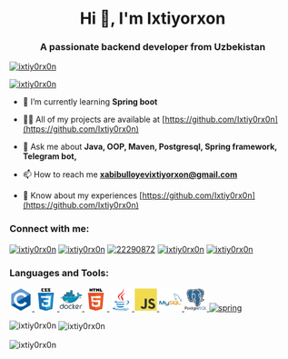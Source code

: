 <h1 align="center">Hi 👋, I'm Ixtiyorxon</h1>
<h3 align="center">A passionate backend developer from Uzbekistan</h3>



<p align="left"> <a href="https://github.com/ryo-ma/github-profile-trophy"><img src="https://github-profile-trophy.vercel.app/?username=ixtiy0rx0n" alt="ixtiy0rx0n" /></a> </p>

<p align="left"> <a href="https://twitter.com/ixtiy0rx0n" target="blank"><img src="https://img.shields.io/twitter/follow/ixtiy0rx0n?logo=twitter&style=for-the-badge" alt="ixtiy0rx0n" /></a> </p>

- 🌱 I’m currently learning **Spring boot**

- 👨‍💻 All of my projects are available at [https://github.com/Ixtiy0rx0n](https://github.com/Ixtiy0rx0n)

- 💬 Ask me about **Java, OOP, Maven, Postgresql, Spring framework, Telegram bot,**

- 📫 How to reach me **xabibulloyevixtiyorxon@gmail.com**

- 📄 Know about my experiences [https://github.com/Ixtiy0rx0n](https://github.com/Ixtiy0rx0n)

<h3 align="left">Connect with me:</h3>
<p align="left">
<a href="https://twitter.com/ixtiy0rx0n" target="blank"><img align="center" src="https://raw.githubusercontent.com/rahuldkjain/github-profile-readme-generator/master/src/images/icons/Social/twitter.svg" alt="ixtiy0rx0n" height="30" width="40" /></a>
<a href="https://linkedin.com/in/ixtiy0rx0n" target="blank"><img align="center" src="https://raw.githubusercontent.com/rahuldkjain/github-profile-readme-generator/master/src/images/icons/Social/linked-in-alt.svg" alt="ixtiy0rx0n" height="30" width="40" /></a>
<a href="https://stackoverflow.com/users/22290872" target="blank"><img align="center" src="https://raw.githubusercontent.com/rahuldkjain/github-profile-readme-generator/master/src/images/icons/Social/stack-overflow.svg" alt="22290872" height="30" width="40" /></a>
<a href="https://fb.com/ixtiy0rx0n" target="blank"><img align="center" src="https://raw.githubusercontent.com/rahuldkjain/github-profile-readme-generator/master/src/images/icons/Social/facebook.svg" alt="ixtiy0rx0n" height="30" width="40" /></a>
<a href="https://instagram.com/ixtiy0rx0n" target="blank"><img align="center" src="https://raw.githubusercontent.com/rahuldkjain/github-profile-readme-generator/master/src/images/icons/Social/instagram.svg" alt="ixtiy0rx0n" height="30" width="40" /></a>
</p>

<h3 align="left">Languages and Tools:</h3>
<p align="left"> <a href="https://www.cprogramming.com/" target="_blank" rel="noreferrer"> <img src="https://raw.githubusercontent.com/devicons/devicon/master/icons/c/c-original.svg" alt="c" width="40" height="40"/> </a> 
    <a href="https://www.w3schools.com/css/" target="_blank" rel="noreferrer"> <img src="https://raw.githubusercontent.com/devicons/devicon/master/icons/css3/css3-original-wordmark.svg" alt="css3" width="40" height="40"/> </a> 
    <a href="https://www.docker.com/" target="_blank" rel="noreferrer"> <img src="https://raw.githubusercontent.com/devicons/devicon/master/icons/docker/docker-original-wordmark.svg" alt="docker" width="40" height="40"/> </a> 
    <a href="https://www.w3.org/html/" target="_blank" rel="noreferrer"> <img src="https://raw.githubusercontent.com/devicons/devicon/master/icons/html5/html5-original-wordmark.svg" alt="html5" width="40" height="40"/> </a> 
    <a href="https://www.java.com" target="_blank" rel="noreferrer"> <img src="https://raw.githubusercontent.com/devicons/devicon/master/icons/java/java-original.svg" alt="java" width="40" height="40"/> </a> 
    <a href="https://developer.mozilla.org/en-US/docs/Web/JavaScript" target="_blank" rel="noreferrer"> <img src="https://raw.githubusercontent.com/devicons/devicon/master/icons/javascript/javascript-original.svg" alt="javascript" width="40" height="40"/> </a> 
    <a href="https://www.mysql.com/" target="_blank" rel="noreferrer"> <img src="https://raw.githubusercontent.com/devicons/devicon/master/icons/mysql/mysql-original-wordmark.svg" alt="mysql" width="40" height="40"/> </a> <a href="https://www.postgresql.org" target="_blank" rel="noreferrer"> <img src="https://raw.githubusercontent.com/devicons/devicon/master/icons/postgresql/postgresql-original-wordmark.svg" alt="postgresql" width="40" height="40"/> </a> <a href="https://spring.io/" target="_blank" rel="noreferrer"> <img src="https://www.vectorlogo.zone/logos/springio/springio-icon.svg" alt="spring" width="40" height="40"/> </a> </p>


<p><img align="left" src="https://github-readme-stats.vercel.app/api/top-langs?username=ixtiy0rx0n&show_icons=true&locale=en&layout=compact" alt="ixtiy0rx0n" /></p>

<p>&nbsp;<img align="center" src="https://github-readme-stats.vercel.app/api?username=ixtiy0rx0n&show_icons=true&locale=en" alt="ixtiy0rx0n" /></p>

<p><img align="center" src="https://github-readme-streak-stats.herokuapp.com/?user=ixtiy0rx0n&" alt="ixtiy0rx0n" /></p>
